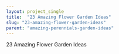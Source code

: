 ```yaml
---
layout: project_single
title:  "23 Amazing Flower Garden Ideas"
slug: "23-amazing-flower-garden-ideas"
parent: "amazing-perennials-garden-ideas"
---
```

23 Amazing Flower Garden Ideas